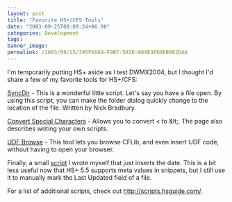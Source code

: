 ```yaml
---
layout: post
title: "Favorite HS+/CFS Tools"
date: "2003-09-25T08:09:24+06:00"
categories: Development 
tags: 
banner_image: 
permalink: /2003/09/25/395FE669-F9B7-5A5D-009E3FD9EB6E2DAA
---
```


I'm temporarily putting HS+ aside as I test DWMX2004, but I thought I'd share a few of my favorite tools for HS+/CFS:

<a href="http://www20.pair.com/users/doozer/scripts/bas/SyncDir.bas">SyncDir</a> - This is a wonderful little script. Let's say you have a file open. By using this script, you can make the folder dialog quickly change to the location of the file. Written by Nick Bradbury.

<a href="http://www.macromedia.com/devnet/server_archive/articles/roll_your_own_hs_studio.html">Convert Special Characters</a> - Allows you to convert &lt; to &amp;lt;. The page also describes writing your own scripts.

<a href="http://www.cflib.org/tools.cfm">UDF Browse</a> - This tool lets you browse CFLib, and even insert UDF code, without having to open your browser.

Finally, a small <a href="http://www.camdenfamily.com/morpheus/downloads/now.js">script</a> I wrote myself that just inserts the date. This is a bit less useful now that HS+ 5.5 supports meta values in snippets, but I still use it to manually mark the Last Updated field of a file.

For a list of additional scripts, check out <a href="http://scripts.hsguide.com/">http://scripts.hsguide.com/</a>.